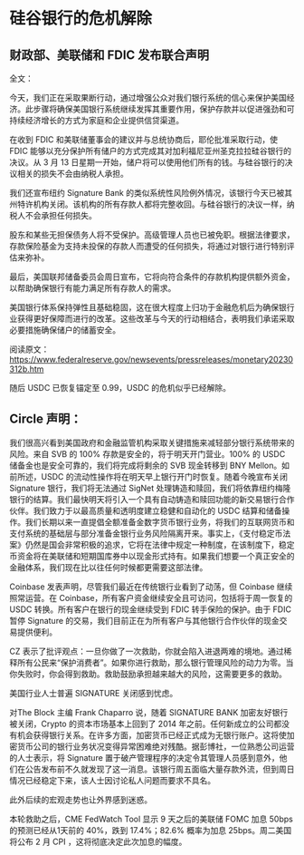 # 硅谷银行的危机解除
## 财政部、美联储和 FDIC 发布联合声明

全文：

今天，我们正在采取果断行动，通过增强公众对我们银行系统的信心来保护美国经济。此步骤将确保美国银行系统继续发挥其重要作用，保护存款并以促进强劲和可持续经济增长的方式为家庭和企业提供信贷渠道。

在收到 FDIC 和美联储董事会的建议并与总统协商后，耶伦批准采取行动，使 FDIC 能够以充分保护所有储户的方式完成其对加利福尼亚州圣克拉拉硅谷银行的决议。从 3 月 13 日星期一开始，储户将可以使用他们所有的钱。与硅谷银行的决议相关的损失不会由纳税人承担。

我们还宣布纽约 Signature Bank 的类似系统性风险例外情况，该银行今天已被其州特许机构关闭。该机构的所有存款人都将完整收回。与硅谷银行的决议一样，纳税人不会承担任何损失。

股东和某些无担保债务人将不受保护。高级管理人员也已被免职。根据法律要求，存款保险基金为支持未投保的存款人而遭受的任何损失，将通过对银行进行特别评估来弥补。

最后，美国联邦储备委员会周日宣布，它将向符合条件的存款机构提供额外资金，以帮助确保银行有能力满足所有存款人的需求。

美国银行体系保持弹性且基础稳固，这在很大程度上归功于金融危机后为确保银行业获得更好保障而进行的改革。这些改革与今天的行动相结合，表明我们承诺采取必要措施确保储户的储蓄安全。

阅读原文：
https://www.federalreserve.gov/newsevents/pressreleases/monetary20230312b.htm

随后 USDC 已恢复锚定至 0.99，USDC 的危机似乎已经解除。



## Circle 声明：

我们很高兴看到美国政府和金融监管机构采取关键措施来减轻部分银行系统带来的风险。来自 SVB 的 100% 存款是安全的，将于明天开门营业。100% 的 USDC 储备金也是安全可靠的，我们将完成将剩余的 SVB 现金转移到 BNY Mellon。如前所述，USDC 的流动性操作将在明天早上银行开门时恢复。随着今晚宣布关闭 Signature 银行，我们将无法通过 SigNet 处理铸造和赎回，我们将依靠纽约梅隆银行的结算。我们最快明天将引入一个具有自动铸造和赎回功能的新交易银行合作伙伴。我们致力于以最高质量和透明度建立稳健和自动化的 USDC 结算和储备操作。我们长期以来一直提倡全额准备金数字货币银行业务，将我们的互联网货币和支付系统的基础层与部分准备金银行业务风险隔离开来。事实上，《支付稳定币法案》仍然是国会非常积极的追求，它将在法律中规定一种制度，在该制度下，稳定币资金将在美联储和短期国库券中以现金形式持有。如果我们想要一个真正安全的金融体系，我们现在比以往任何时候都更需要这部法律。

Coinbase 发表声明，尽管我们最近在传统银行业看到了动荡，但 Coinbase 继续照常运营。在 Coinbase，所有客户资金继续安全且可访问，包括将于周一恢复的 USDC 转换。所有客户在银行的现金继续受到 FDIC 转手保险的保护。由于 FDIC 暂停 Signature 的交易，我们目前正在为所有客户与其他银行合作伙伴的现金交易提供便利。

CZ 表示了批评观点：一旦你做了一次救助，你就会陷入进退两难的境地。通过稀释所有公民来“保护消费者”。如果你进行救助，那么银行管理风险的动力为零。当你失败时，你会得到救助。救助鼓励承担越来越大的风险，这需要更多的救助。

美国行业人士普遍 SIGNATURE 关闭感到忧虑。

对The Block 主编 Frank Chaparro 说，随着 SIGNATURE BANK 加密友好银行被关闭，Crypto 的资本市场基本上回到了 2014 年之前。任何新成立的公司都没有机会获得银行关系。在许多方面，加密货币已经正式成为无银行账户。这将使加密货币公司的银行业务状况变得异常困难绝对残酷。据彭博社，一位熟悉公司运营的人士表示，将 Signature 置于破产管理程序的决定令其管理人员感到意外，他们在公告发布前不久就发现了这一消息。该银行周五面临大量存款外流，但到周日情况已经稳定下来，该人士因讨论私人问题而要求不具名。

此外后续的宏观走势也让外界感到迷惑。

本轮救助之后，CME FedWatch Tool 显示 9 天之后的美联储 FOMC 加息 50bps 的预测已经从1天前的 40%，跌到 17.4%；82.6% 概率为加息 25bps。周二美国将公布 2 月 CPI ，这将彻底决定此次加息的幅度。


